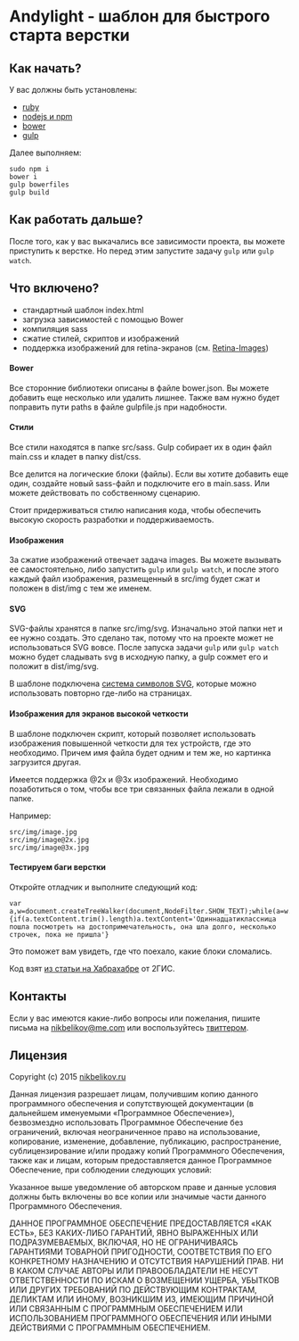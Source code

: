 # Andylight - шаблон для быстрого старта верстки

## Как начать?

У вас должны быть установлены:

- [ruby](https://www.ruby-lang.org/ru/downloads/)
- [nodejs и npm](https://nodejs.org/)
- [bower](http://bower.io/)
- [gulp](http://gulpjs.com/)

Далее выполняем:

```
sudo npm i
bower i
gulp bowerfiles
gulp build
```

## Как работать дальше?

После того, как у вас выкачались все зависимости проекта, вы можете приступить к верстке. Но перед этим запустите задачу `gulp` или `gulp watch`.

## Что включено?

- стандартный шаблон index.html
- загрузка зависимостей с помощью Bower
- компиляция sass
- сжатие стилей, скриптов и изображений
- поддержка изображений для retina-экранов (см. [Retina-Images](https://github.com/Retina-Images/Retina-Images/))

#### Bower

Все сторонние библиотеки описаны в файле bower.json. Вы можете добавить еще несколько или удалить лишнее. Также вам нужно будет поправить пути paths в файле gulpfile.js при надобности.

#### Стили

Все стили находятся в папке src/sass. Gulp собирает их в один файл main.css и кладет в папку dist/css.

Все делится на логические блоки (файлы). Если вы хотите добавить еще один, создайте новый sass-файл и подключите его в main.sass. Или можете действовать по собственному сценарию.

Стоит придерживаться стилю написания кода, чтобы обеспечить высокую скорость разработки и поддерживаемость.

#### Изображения

За сжатие изображений отвечает задача images. Вы можете вызывать ее самостоятельно, либо запустить `gulp` или `gulp watch`, и после этого каждый файл изображения, размещенный в src/img будет сжат и положен в dist/img с тем же именем.

#### SVG

SVG-файлы хранятся в папке src/img/svg. Изначально этой папки нет и ее нужно создать. Это сделано так, потому что на проекте может не использоваться SVG вовсе. После запуска задачи `gulp` или `gulp watch` можно будет сладывать svg в исходную папку, а gulp сожмет его и положит в dist/img/svg.

В шаблоне подключена [система символов SVG](https://css-tricks.com/svg-symbol-good-choice-icons/), которые можно использовать повторно где-либо на страницах.

#### Изображения для экранов высокой четкости

В шаблоне подключен скрипт, который позволяет использовать изображения повышенной четкости для тех устройств, где это необходимо. Причем имя файла будет одним и тем же, но картинка загрузится другая.

Имеется поддержка @2x и @3x изображений. Необходимо позаботиться о том, чтобы все три связанных файла лежали в одной папке.

Например:

```
src/img/image.jpg
src/img/image@2x.jpg
src/img/image@3x.jpg
```

#### Тестируем баги верстки

Откройте отладчик и выполните следующий код:

```
var a,w=document.createTreeWalker(document,NodeFilter.SHOW_TEXT);while(a=w.nextNode()){if(a.textContent.trim().length)a.textContent='Одиннадцатиклассница пошла посмотреть на достопримечательность, она шла долго, несколько строчек, пока не пришла'}
```

Это поможет вам увидеть, где что поехало, какие блоки сломались.

Код взят [из статьи на Хабрахабре](http://habrahabr.ru/company/2gis/blog/246831/) от 2ГИС.

## Контакты

Если у вас имеются какие-либо вопросы или пожелания, пишите письма на [nikbelikov@me.com](mailto:nikbelikov@me.com) или воспользуйтесь [твиттером](https://twitter.com/_nikbelikov).

## Лицензия

Copyright (c) 2015 [nikbelikov.ru](http://nikbelikov.ru/)

Данная лицензия разрешает лицам, получившим копию данного программного обеспечения и сопутствующей документации (в дальнейшем именуемыми «Программное Обеспечение»), безвозмездно использовать Программное Обеспечение без ограничений, включая неограниченное право на использование, копирование, изменение, добавление, публикацию, распространение, сублицензирование и/или продажу копий Программного Обеспечения, также как и лицам, которым предоставляется данное Программное Обеспечение, при соблюдении следующих условий:

Указанное выше уведомление об авторском праве и данные условия должны быть включены во все копии или значимые части данного Программного Обеспечения.

ДАННОЕ ПРОГРАММНОЕ ОБЕСПЕЧЕНИЕ ПРЕДОСТАВЛЯЕТСЯ «КАК ЕСТЬ», БЕЗ КАКИХ-ЛИБО ГАРАНТИЙ, ЯВНО ВЫРАЖЕННЫХ ИЛИ ПОДРАЗУМЕВАЕМЫХ, ВКЛЮЧАЯ, НО НЕ ОГРАНИЧИВАЯСЬ ГАРАНТИЯМИ ТОВАРНОЙ ПРИГОДНОСТИ, СООТВЕТСТВИЯ ПО ЕГО КОНКРЕТНОМУ НАЗНАЧЕНИЮ И ОТСУТСТВИЯ НАРУШЕНИЙ ПРАВ. НИ В КАКОМ СЛУЧАЕ АВТОРЫ ИЛИ ПРАВООБЛАДАТЕЛИ НЕ НЕСУТ ОТВЕТСТВЕННОСТИ ПО ИСКАМ О ВОЗМЕЩЕНИИ УЩЕРБА, УБЫТКОВ ИЛИ ДРУГИХ ТРЕБОВАНИЙ ПО ДЕЙСТВУЮЩИМ КОНТРАКТАМ, ДЕЛИКТАМ ИЛИ ИНОМУ, ВОЗНИКШИМ ИЗ, ИМЕЮЩИМ ПРИЧИНОЙ ИЛИ СВЯЗАННЫМ С ПРОГРАММНЫМ ОБЕСПЕЧЕНИЕМ ИЛИ ИСПОЛЬЗОВАНИЕМ ПРОГРАММНОГО ОБЕСПЕЧЕНИЯ ИЛИ ИНЫМИ ДЕЙСТВИЯМИ С ПРОГРАММНЫМ ОБЕСПЕЧЕНИЕМ.
